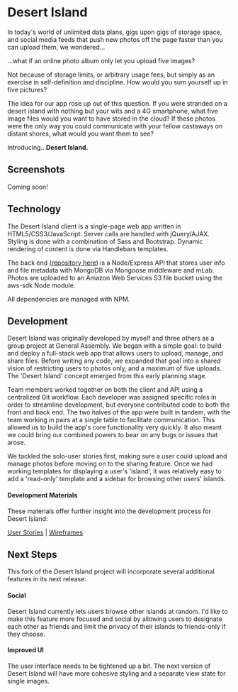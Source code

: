 # Desert Island

In today's world of unlimited data plans, gigs upon gigs of storage space, and social media feeds that push new photos off the page faster than you can upload them, we wondered...

...what if an online photo album only let you upload five images?

Not because of storage limits, or arbitrary usage fees, but simply as an exercise in self-definition and discipline. How would you sum yourself up in five pictures?

The idea for our app rose up out of this question. If you were stranded on a desert island with nothing but your wits and a 4G smartphone, what five image files would you want to have stored in the cloud? If these photos were the only way you could communicate with your fellow castaways on distant shores, what would you want them to see?

Introducing...**Desert Island.**

## Screenshots

Coming soon!

## Technology

The Desert Island client is a single-page web app written in HTML5/CSS3/JavaScript. Server calls are handled with jQuery/AJAX. Styling is done with a combination of Sass and Bootstrap. Dynamic rendering of content is done via Handlebars templates.

The back end ([repository here](https://github.com/kopius/desert-island-api)) is a Node/Express API that stores user info and file metadata with MongoDB via Mongoose middleware and mLab. Photos are uploaded to an Amazon Web Services S3 file bucket using the aws-sdk Node module.

All dependencies are managed with NPM.

## Development

Desert Island was originally developed by myself and three others as a group project at General Assembly. We began with a simple goal: to build and deploy a full-stack web app that allows users to upload, manage, and share files. Before writing any code, we expanded that goal into a shared vision of restricting users to photos only, and a maximum of five uploads. The 'Desert Island' concept emerged from this early planning stage.

Team members worked together on both the client and API using a centralized Git workflow. Each developer was assigned specific roles in order to streamline development, but everyone contributed code to both the front and back end. The two halves of the app were built in tandem, with the team working in pairs at a single table to facilitate communication. This allowed us to build the app's core functionality very quickly. It also meant we could bring our combined powers to bear on any bugs or issues that arose.

We tackled the solo-user stories first, making sure a user could upload and manage photos before moving on to the sharing feature. Once we had working templates for displaying a user's 'island', it was relatively easy to add a 'read-only' template and a sidebar for browsing other users' islands.

#### Development Materials

These materials offer further insight into the development process for Desert Island:

[User Stories](docs/stories.md) | [Wireframes](docs/wireframes)


## Next Steps

This fork of the Desert Island project will incorporate several additional features in its next release:

#### Social

Desert Island currently lets users browse other islands at random. I'd like to make this feature more focused and social by allowing users to designate each other as friends and limit the privacy of their islands to friends-only if they choose.

#### Improved UI

The user interface needs to be tightened up a bit. The next version of Desert Island will have more cohesive styling and a separate view state for single images.
